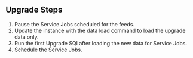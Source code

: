 ## Upgrade Steps

1. Pause the Service Jobs scheduled for the feeds.
2. Update the instance with the data load command to load the upgrade data only.
3. Run the first Upgrade SQl after loading the new data for Service Jobs.
4. Schedule the Service Jobs.